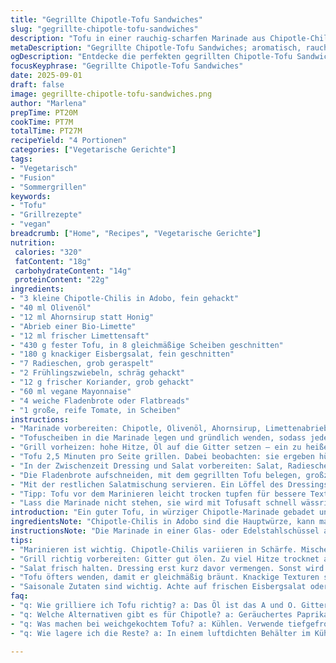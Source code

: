 ```yaml
---
title: "Gegrillte Chipotle-Tofu Sandwiches"
slug: "gegrillte-chipotle-tofu-sandwiches"
description: "Tofu in einer rauchig-scharfen Marinade aus Chipotle-Chilis, Limette und Honig eingelegt, kurz gegrillt, kombiniert mit knackiger Salatmischung aus Radieschen, Koriander und einem Hauch Mayonnaise. Serviert im fluffigen Fladenbrot mit frischen Tomatenscheiben. Variationen mit veganer Mayo oder Ahornsirup möglich. Grillzeit nach Anzeichen, nicht stur nach Uhr."
metaDescription: "Gegrillte Chipotle-Tofu Sandwiches; aromatisch, rauchig und frisch"
ogDescription: "Entdecke die perfekten gegrillten Chipotle-Tofu Sandwiches; würzig, knackig und voller Geschmack"
focusKeyphrase: "Gegrillte Chipotle-Tofu Sandwiches"
date: 2025-09-01
draft: false
image: gegrillte-chipotle-tofu-sandwiches.png
author: "Marlena"
prepTime: PT20M
cookTime: PT7M
totalTime: PT27M
recipeYield: "4 Portionen"
categories: ["Vegetarische Gerichte"]
tags:
- "Vegetarisch"
- "Fusion"
- "Sommergrillen"
keywords:
- "Tofu"
- "Grillrezepte"
- "vegan"
breadcrumb: ["Home", "Recipes", "Vegetarische Gerichte"]
nutrition: 
 calories: "320"
 fatContent: "18g"
 carbohydrateContent: "14g"
 proteinContent: "22g"
ingredients:
- "3 kleine Chipotle-Chilis in Adobo, fein gehackt"
- "40 ml Olivenöl"
- "12 ml Ahornsirup statt Honig"
- "Abrieb einer Bio-Limette"
- "12 ml frischer Limettensaft"
- "430 g fester Tofu, in 8 gleichmäßige Scheiben geschnitten"
- "180 g knackiger Eisbergsalat, fein geschnitten"
- "7 Radieschen, grob geraspelt"
- "2 Frühlingszwiebeln, schräg gehackt"
- "12 g frischer Koriander, grob gehackt"
- "60 ml vegane Mayonnaise"
- "4 weiche Fladenbrote oder Flatbreads"
- "1 große, reife Tomate, in Scheiben"
instructions:
- "Marinade vorbereiten: Chipotle, Olivenöl, Ahornsirup, Limettenabrieb und -saft in einer Glas- oder Edelstahlschüssel gut verrühren. Würze sofort erkennen: rauchig, süß-säuerlich. Wenn zu scharf, mehr Öl, weniger Chili."
- "Tofuscheiben in die Marinade legen und gründlich wenden, sodass jede Seite benetzt ist. Hier die Zeit fürs Marinieren verkürzen, 12-15 Minuten sind ausreichend, damit das Aroma eindringt, aber Tofu nicht matschig wird."
- "Grill vorheizen: hohe Hitze, Öl auf die Gitter setzen – ein zu heißes Rost verbrennt schnell, Fingergefühl gefragt. Am besten mit einer gepinselten Bürste oder einem Ölspray arbeiten."
- "Tofu 2,5 Minuten pro Seite grillen. Dabei beobachten: sie ergeben hübsche Röstaromen, leicht gebräunt, die Oberfläche fühlt sich fest, nicht lammfromm an. Nicht zu lange, sonst wird der Tofu trocken. Parallel Fladenbrote leicht rösten, sie sollen nur anknuspern, keine trockene Kruste."
- "In der Zwischenzeit Dressing und Salat vorbereiten: Salat, Radieschen, Frühlingszwiebeln, Koriander und vegane Mayo mit dem restlichen Limettensaft und einem guten Schuss der zurückbehaltenen Marinade vermengen. Probieren und abschmecken: mehr Salz, Pfeffer oder einen Spritzer Limette je nach Geschmack. Auf die Textur achten, die Radieschen bringen knackige Frische, die Mayo rundet ab."
- "Die Fladenbrote aufschneiden, mit dem gegrillten Tofu belegen, großzügig den Salat darauf verteilen. Tomatenscheiben dazwischen legen, nicht zu dünn, sonst zerfallen sie, zu dick und sie dominieren."
- "Mit der restlichen Salatmischung servieren. Ein Löffel des Dressings extra ist kein Fehler, falls die Füllung zu trocken wird. Schnell essen – knusprig und frisch bleiben Brot und Belag nicht lange."
- "Tipp: Tofu vor dem Marinieren leicht trocken tupfen für bessere Textur. Wenn kein Grill, Pfanne mit Grillprofil funktioniert, dabei Hitze nicht zu hoch. Experimentiere mit Chipotle-Menge, je nach gewünschter Schärfe."
- "Lass die Marinade nicht stehen, sie wird mit Tofusaft schnell wässrig – lieber frisch ansetzen. Für mildere Variante passt geräuchertes Paprikapulver, dann leichter, aber ebenfalls aromatisch."
introduction: "Ein guter Tofu, in würziger Chipotle-Marinade gebadet und gegrillt – das ist nicht banal, sondern eine Gratwanderung zwischen rauchiger Schärfe, frischer Limette und einer leicht süßen Note. Ich habe festgestellt, dass die Zeit der Marinade entscheidend für den Geschmack ist: zu kurz, Gemüse langweilig, zu lang, Tofu matschig. Die Kombination mit knackigen Radieschen, Koriander und einer cremigen Mayo gibt dem Ganzen Frische und eine gewisse Leichtigkeit, die in Kombination mit Fladenbrot wunderbar funktioniert. Statt Honig verwende ich oft Ahornsirup, passt besser zum rauchigen Aroma und macht die Marinade vegan. Wichtig ist, die Grillzeit gut zu timen, denn wenn der Tofu anfängt zu zerfallen, dann war es zuviel des Guten. Die Struktur soll bissfest bleiben, das gibt ein angenehmes Mundgefühl."
ingredientsNote: "Chipotle-Chilis in Adobo sind die Hauptwürze, kann man notfalls durch geräuchertes Paprikapulver plus eine Prise Cayenne ersetzen. Ahornsirup für Süße, der man sich je nach Geschmack annähern kann, Honig ist eine Alternative, wenn kein veganes Gericht gewünscht. Limettenabrieb und -saft geben Frische – ungeöffnet sollte eine Bio-Limette bevorzugt werden, um keine unerwünschten Chemikalien in der Schale zu haben. Fester Tofu sorgt für gute Bindung beim Grillen, sonst zerfällt er beim Wenden. Für die Mayo eignet sich vegane Variante sehr gut, hier empfehle ich eine mit Avocadoöl – die gibt zusätzlich Geschmack. Salat- und Gemüsezutaten möglichst frisch, denn das Salz und Limette in der Marinade entziehen schnell Wasser und machen Sie schlapp. Statt Eisbergsalat kann auch knackiger Römersalat oder sogar junger Spinat genutzt werden, je nach Verfügbarkeit und gewünschter Konsistenz. Die Fladenbrote müssen schön weich, aber stabil sein, sonst geht die ganze Füllung verloren. Alternativ funktionieren auch Ciabatta oder Vollkornbrötchen, die dann allerdings die Frische etwas überdecken."
instructionsNote: "Die Marinade in einer Glas- oder Edelstahlschüssel ansetzen, Plastik kann das Aroma negativ beeinflussen. Beim Marinieren wichtig: den Tofu nicht länger als 15 Minuten einlegen, sonst verliert er seine Struktur und wird wässrig. Prinzip beim Grillen ist, auf die Farbveränderung zu achten: sobald dunkle Grillstreifen zu sehen sind und die Oberfläche kompakter wird, ist die Wendezeit erreicht. Zu viel Hitze trocknet aus, deshalb eine mittelhohe Temperatur ist besser als Flammenhaut. Den Grillrost immer gut einölen, sonst klebt Tofu fest und reißt. Brote kurz auf dem Grill erwärmen, bis leichte Röstaromen entstehen, aber nicht austrocknen lassen. Den Salat erst kurz vor dem Servieren mit dem Dressing vermengen, sonst leidet die Knackigkeit. Würzen ist nie geradeaus – lieber nach und nach Salz und Pfeffer zufügen, damit die Balance stimmt. Beim Zusammenbauen die Tomatenscheiben mittig platzieren, so vermeiden Sie matschige Brote und alle Biss-Stellen bleiben gut harmonisch. Wenn der Tofu nicht gegrillt werden kann, empfiehlt sich eine stark erhitzte Pfanne mit wenig Öl, gleiches Timing und Beobachten der Textur. Die Sauce aus der überschüssigen Marinade kann man im Salat oder als Dip weiterverwenden, nicht verschütten."
tips:
- "Marinieren ist wichtig. Chipotle-Chilis variieren in Schärfe. Mische mit geräuchertem Paprika bei milderen Tofu. Tofu 12-15 Minuten marinieren. Zu lange lässt ihn matschig werden, verpass das nicht. Achte auf die Konsistenz."
- "Grill richtig vorbereiten: Gitter gut ölen. Zu viel Hitze trocknet aus. Mittelhitze ist ideal. Achte darauf, wenn die Oberfläche fest wird. Dunkle Grillstreifen sind Zeichen für die Wendung. Richtiges Timing beachten."
- "Salat frisch halten. Dressing erst kurz davor vermengen. Sonst wird der Salat schlapp und verliert Crunch. Radieschen für Frische verwenden. Achte darauf, dass die Tomaten und der Salat gut platziert sind. Tomatenscheiben nicht zu dünn."
- "Tofu öfters wenden, damit er gleichmäßig bräunt. Knackige Texturen sind das Ziel. Verwende frischen Koriander, der bringt Aroma. Appartement der Aromen ist wichtig, schau auf die Balance. Tofu sollte bissfest bleiben."
- "Saisonale Zutaten sind wichtig. Achte auf frischen Eisbergsalat oder Römersalat. Du kannst auch Spinat verwenden für Variation. Zum Dämpfen mehr Limettensaft nutzen. Halte die Füllung knackig und frisch."
faq:
- "q: Wie grilliere ich Tofu richtig? a: Das Öl ist das A und O. Gitter gut ölen. Tofu zwei Minuten pro Seite grillen. Goldbraun ist das Ziel. Vermeide es, ihn zu lange zu lassen. Es bricht sonst."
- "q: Welche Alternativen gibt es für Chipotle? a: Geräuchertes Paprikapulver und Cayenne sind Optionen. Milder. Aber Geschmack wird sich ändern. Je nach Schärfe kannst du variieren. Finde deinen Favoriten."
- "q: Was machen bei weichgekochtem Tofu? a: Kühlen. Verwende tiefgefrorenen Tofu das nächste Mal oder kürzere Marinierzeit. Damit bleibt er fest. Behalte die Konsistenz im Auge beim Grillen."
- "q: Wie lagere ich die Reste? a: In einem luftdichten Behälter im Kühlschrank. Aber nicht länger als zwei Tage aufbewahren. Tofu verliert seine Frische schnell. Eher kurzer Zeitraum."

---
```

